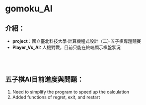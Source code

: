 # gomoku_AI
## 介紹：
- **project**：國立臺北科技大學·計算機程式設計（二）·五子棋專題競賽
- **Player_Vs_AI:** 人機對戰，目前只能在終端顯示棋盤狀況

<br><br>

## 五子棋AI目前進度與問題：
1.   Need to simplify the program to speed up the calculation    
2.   Added functions of regret, exit, and restart  
